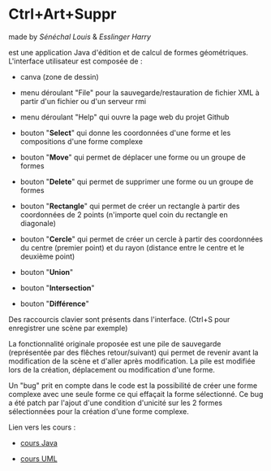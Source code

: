 # Ctrl+Art+Suppr

made by *Sénéchal Louis* & *Esslinger Harry* 

est une application Java d'édition et de calcul de formes géométriques. 
L'interface utilisateur est composée de :

- canva (zone de dessin)

- menu déroulant "File" pour la sauvegarde/restauration de fichier XML à partir d'un fichier ou
  d'un serveur rmi 

- menu déroulant "Help" qui ouvre la page web du projet Github

- bouton "**Select**" qui donne les coordonnées d'une forme et les compositions d'une forme complexe

- bouton "**Move**" qui permet de déplacer une forme ou un groupe de formes

- bouton "**Delete**" qui permet de supprimer une forme ou un groupe de formes

- bouton "**Rectangle**" qui permet de créer un rectangle à partir des coordonnées de 2 points
  (n'importe quel coin du rectangle en diagonale)

- bouton "**Cercle**" qui permet de créer un cercle à partir des coordonnées du centre (premier point) 
  et du rayon (distance entre le centre et le deuxième point)

- bouton "**Union**"

- bouton "**Intersection**"

- bouton "**Différence**"

Des raccourcis clavier sont présents dans l'interface. (Ctrl+S pour enregistrer une scène par exemple)

La fonctionnalité originale proposée est une pile de sauvegarde (représentée par des flêches 
retour/suivant) qui permet de revenir avant la modification de la scène et d'aller après modification.
La pile est modifiée lors de la création, déplacement ou modification d'une forme.

Un "bug" prit en compte dans le code est la possibilité de créer une forme complexe avec une seule
forme ce qui effaçait la forme sélectionné. Ce bug a été patch par l'ajout d'une condition d'unicité 
sur les 2 formes sélectionnées pour la création d'une forme complexe.

Lien vers les cours :

- [cours Java](https://java.laurent-thiry.fr/page/summary)

- [cours UML](https://uml2.laurent-thiry.fr/page/index)


